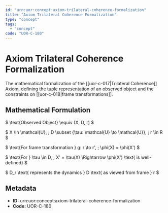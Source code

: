 ```yaml
---
id: "urn:uor:concept:axiom-trilateral-coherence-formalization"
title: "Axiom Trilateral Coherence Formalization"
type: "concept"
tags:
  - "concept"
code: "UOR-C-180"
---
```


# Axiom Trilateral Coherence Formalization

The mathematical formalization of the [[uor-c-017|Trilateral Coherence]] Axiom, defining the tuple representation of an observed object and the constraints on [[uor-c-018|frame transformations]].

## Mathematical Formulation

$
\text{Observed Object} \equiv (X, D, r)
$

$
X \in \mathcal{U}, \; D \subset \{\tau: \mathcal{U} \to \mathcal{U}\}, \; r \in R
$

$
\text{For frame transformation } g: r \to r', \; \phi(X) = \phi(X')
$

$
\text{For } \tau \in D, \; X' = \tau(X) \Rightarrow \phi(X') \text{ is well-defined}
$

$
D_r \text{ represents the dynamics } D \text{ as viewed from frame } r
$

## Metadata

- **ID:** urn:uor:concept:axiom-trilateral-coherence-formalization
- **Code:** UOR-C-180
